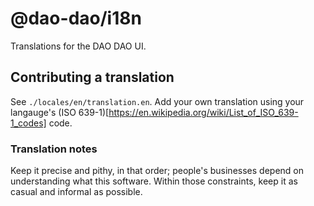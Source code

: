# @dao-dao/i18n

Translations for the DAO DAO UI.

## Contributing a translation

See `./locales/en/translation.en`. Add your own translation using your langauge's (ISO 639-1)[https://en.wikipedia.org/wiki/List_of_ISO_639-1_codes] code.

### Translation notes

Keep it precise and pithy, in that order; people's businesses depend on understanding what this software. Within those constraints, keep it as casual and informal as possible.

